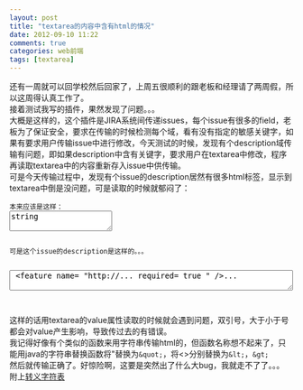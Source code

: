 ```yaml
---
layout: post
title: "textarea的内容中含有html的情况"
date: 2012-09-10 11:22
comments: true
categories: web前端
tags: [textarea]
---
```

还有一周就可以回学校然后回家了，上周五很顺利的跟老板和经理请了两周假，所以这周得认真工作了。   
接着测试我写的插件，果然发现了问题。。。    
大概是这样的，这个插件是JIRA系统间传递issues，每个issue有很多的field，老板为了保证安全，要求在传输的时候检测每个域，看有没有指定的敏感关键字，如果有要求用户传输issue中进行修改，今天测试的时候，发现有个description域传输有问题，即如果description中含有关键字，要求用户在textarea中修改，程序再读取textarea中的内容重新存入issue中供传输。    
可是今天传输过程中，发现有个issue的description居然有很多html标签，显示到textarea中倒是没问题，可是读取的时候就郁闷了：    
<pre><code>本来应该是这样：    
<textarea ...>string</textarea>
可是这个issue的description是这样的。。。
<textarea cols="60" rows=“2”> &lt;feature name= &quot;http://... required= true &quot; /&gt;...	</textarea>
</code></pre>
这样的话用textarea的value属性读取的时候就会遇到问题，双引号，大于小于号都会对value产生影响，导致传过去的有错误。    
我记得好像有个类似的函数来用字符串传输html的，但函数名称想不起来了，只能用java的字符串替换函数将"替换为`&quot;`，将<>分别替换为`&lt;`，`&gt;`    
然后就传输正确了。好惊险啊，这要是突然出了什么大bug，我就走不了了。。。    
附上[转义字符表](http://114.xixik.com/character/)  